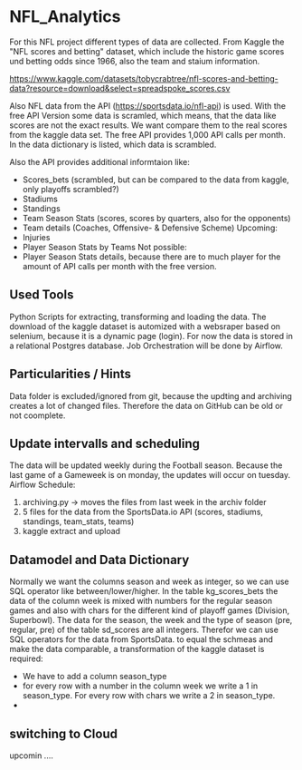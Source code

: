 # NFL_Analytics
For this NFL project different types of data are collected. From Kaggle the "NFL scores and betting" dataset, which
include the historic game scores und betting odds since 1966, also the team and staium information.

https://www.kaggle.com/datasets/tobycrabtree/nfl-scores-and-betting-data?resource=download&select=spreadspoke_scores.csv

Also NFL data from the API (https://sportsdata.io/nfl-api) is used. With the free API Version some data is scramled,
which means, that the data like scores are not the exact results. We want compare them to the real scores from the kaggle data set.
The free API provides 1,000 API calls per month. In the data dictionary is listed, which data is scrambled.

Also the API provides additional informtaion like:
- Scores_bets (scrambled, but can be compared to the data from kaggle, only playoffs scrambled?)
- Stadiums
- Standings 
- Team Season Stats (scores, scores by quarters, also for the opponents)
- Team details (Coaches, Offensive- & Defensive Scheme)
Upcoming:
- Injuries
- Player Season Stats by Teams
Not possible:
 - Player Season Stats details, because  there are to much player for the amount of API calls per month with the free version.


## Used Tools
Python Scripts for extracting, transforming and loading the data. The download of the kaggle dataset is automized with a websraper based on selenium, because it is a dynamic page (login).
For now the data is stored in a relational Postgres database.
Job Orchestration will be done by Airflow.


## Particularities / Hints
Data folder is excluded/ignored from git, because the updting and archiving creates a lot of changed files. 
Therefore the data on GitHub can be old or not coomplete.


## Update intervalls and scheduling
The data will be updated weekly during the Football season. Because the last game of a Gameweek is on monday, the updates will occur on tuesday.
Airflow Schedule:
1. archiving.py -> moves the files from last week in the archiv folder
2. 5 files for the data from the SportsData.io API (scores, stadiums, standings, team_stats, teams)
3. kaggle extract and upload


## Datamodel and Data Dictionary

Normally we want the columns season and week as integer, so we can use SQL operator like between/lower/higher. 
In the table kg_scores_bets the data of the column week is mixed with numbers for the regular season games and also with chars for the different kind of playoff games (Division, Superbowl).
The data for the season, the week and the type of season (pre, regular, pre) of the table sd_scores are all integers. Therefor we can use SQL operators for the data from SportsData.
to equal the schmeas and make the data comparable, a transformation of the kaggle dataset is required:
- We have to add a column season_type
- for every row with a number in the column week we write a 1 in season_type. For every row with chars we write a 2 in season_type.
- 


## switching to Cloud
upcomin ....